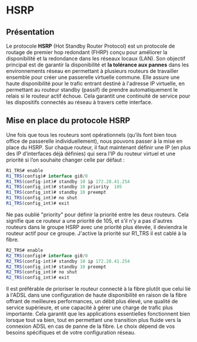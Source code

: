 # **HSRP**

## Présentation 

Le protocole **HSRP** (Hot Standby Router Protocol) est un protocole de routage de premier hop redondant (FHRP) conçu pour améliorer la disponibilité et la redondance dans les réseaux locaux (LAN). Son objectif principal est de garantir la disponibilité et **la tolérance aux pannes** dans les environnements réseau en permettant à plusieurs routeurs de travailler ensemble pour créer une passerelle virtuelle commune. Elle assure une haute disponibilité pour le trafic entrant destiné à l'adresse IP virtuelle, en permettant au routeur standby (passif) de prendre automatiquement le relais si le routeur actif échoue. Cela garantit une continuité de service pour les dispositifs connectés au réseau à travers cette interface.

## Mise en place du protocole HSRP

Une fois que tous les routeurs sont opérationnels (qu’ils font bien tous office de passerelle individuellement), nous pouvons passer à la mise en place du HSRP. Sur chaque routeur, il faut maintenant définir une IP (en plus des IP d’interfaces déjà définies) qui sera l’IP du routeur virtuel et une priorité si l’on souhaite changer celle par défaut :

```js
R1_TRS# enable
R1_TRS(config)# interface gi0/0
R1_TRS(config-int)# standby 10 ip 172.28.41.254
R1_TRS(config_int)# standby 10 priority  105
R1_TRS(config_int)# standby 10 preempt
R1_TRS(config_int)# no shut
R1_TRS(config_int)# exit
```
Ne pas oublié "priority" pour définir la priorité entre les deux routeurs. Cela signifie que ce routeur a une priorité de 105, et s'il n'y a pas d'autres routeurs dans le groupe HSRP avec une priorité plus élevée, il deviendra le routeur actif pour ce groupe. J'active la priorité sur R1_TRS il est cablé à la fibre. 

```js
R2_TRS# enable
R2_TRS(config)# interface gi0/0
R2_TRS(config-int)# standby 10 ip 172.28.41.254
R2_TRS(config_int)# standby 10 preempt
R2_TRS(config_int)# no shut
R2_TRS(config_int)# exit
```


Il est préférable de prioriser le routeur connecté à la fibre plutôt que celui lié à l'ADSL dans une configuration de haute disponibilité en raison de la fibre offrant de meilleures performances, un débit plus élevé, une qualité de service supérieure, et une capacité à gérer une charge de trafic plus importante. Cela garantit que les applications essentielles fonctionnent bien lorsque tout va bien, tout en permettant une transition plus fluide vers la connexion ADSL en cas de panne de la fibre. Le choix dépend de vos besoins spécifiques et de votre configuration réseau.